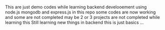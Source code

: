 This are just demo codes while learning backend develooement using node.js mongodb and express.js in this repo some codes are now working and some are not completed may be 2 or 3 projects are not completed while learning this Still learning new things in backend this is just basics ...

